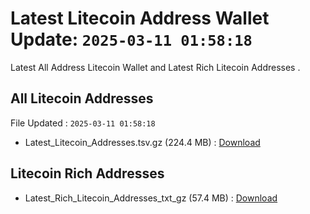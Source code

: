 # Latest Litecoin Address Wallet Update: `2025-03-11 01:58:18`

Latest All Address Litecoin Wallet and Latest Rich Litecoin Addresses .

## All Litecoin Addresses

File Updated : `2025-03-11 01:58:18`

- Latest_Litecoin_Addresses.tsv.gz (224.4 MB) : [Download](https://github.com/Pymmdrza/Rich-Address-Wallet/releases/tag/Litecoin)

## Litecoin Rich Addresses

- Latest_Rich_Litecoin_Addresses_txt_gz (57.4 MB) : [Download](https://github.com/Pymmdrza/Rich-Address-Wallet/releases/tag/Litecoin)
